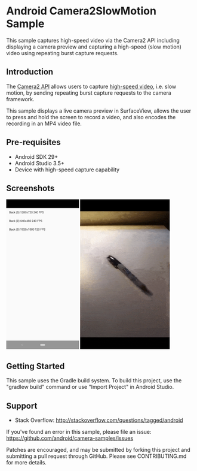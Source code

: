 
Android Camera2SlowMotion Sample
================================

This sample captures high-speed video via the Camera2 API including displaying
a camera preview and capturing a high-speed (slow motion) video using
repeating burst capture requests.

Introduction
------------

The [Camera2 API][1] allows users to capture [high-speed video][2], i.e. slow
motion, by sending repeating burst capture requests to the camera framework.

This sample displays a live camera preview in SurfaceView, allows the user to
press and hold the screen to record a video, and also encodes the recording
in an MP4 video file.

[1]: https://developer.android.com/reference/android/hardware/camera2/package-summary.html
[2]: https://developer.android.com/reference/android/hardware/camera2/CameraMetadata.html#REQUEST_AVAILABLE_CAPABILITIES_CONSTRAINED_HIGH_SPEED_VIDEO

Pre-requisites
--------------

- Android SDK 29+
- Android Studio 3.5+
- Device with high-speed capture capability

Screenshots
-------------

<img src="screenshots/main.png" height="400" alt="Screenshot"/>
<img src="screenshots/video.gif" height="400" alt="Video"/>

Getting Started
---------------

This sample uses the Gradle build system. To build this project, use the
"gradlew build" command or use "Import Project" in Android Studio.

Support
-------

- Stack Overflow: http://stackoverflow.com/questions/tagged/android

If you've found an error in this sample, please file an issue:
https://github.com/android/camera-samples/issues

Patches are encouraged, and may be submitted by forking this project and
submitting a pull request through GitHub. Please see CONTRIBUTING.md for more details.

